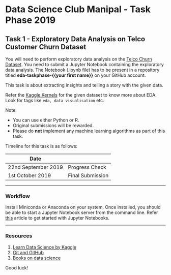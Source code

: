 # Data Science Club Manipal - Task Phase 2019

## Task 1 - Exploratory Data Analysis on Telco Customer Churn Dataset

You will need to perform exploratory data analysis on the [Telco Churn Dataset](https://www.kaggle.com/blastchar/telco-customer-churn "Telco Customer Churn"). You need to submit a Jupyter Notebook containing the exploratory data analysis. The Notebook (.ipynb file) has to be present in a repository titled **eda-taskphase-{{your first name}}** on your GitHub account.

This task is about extracting insights and telling a story with the given data.

Refer the [Kaggle Kernels](https://www.kaggle.com/blastchar/telco-customer-churn/kernels) for the given dataset to know more about EDA. Look for tags like ```eda, data visualisation``` etc.

Note:
* You can use either Python or R.
* Original submissions will be rewarded.
* Please do **not** implement any machine learning algorithms as part of this task.


Timeline for this task is as follows:

| Date ||
|---|---|
| 22nd September 2019 | Progress Check   |
| 1st October 2019    | Final Submission |

***
### Workflow
Install Miniconda or Anaconda on your system. Once installed, you should be able to start a Jupyter Notebook server from the command line. Refer [this](https://realpython.com/jupyter-notebook-introduction/) article to get started with Jupyter Notebooks. 
***
### Resources
1. [Learn Data Science by Kaggle](https://www.kaggle.com/learn/overview)
2. [Git and GitHub](https://www.youtube.com/watch?v=SWYqp7iY_Tc)
3. [Books on data science](https://github.com/DSC-Manipal/taskphase-2019/tree/master/books)

Good luck!


